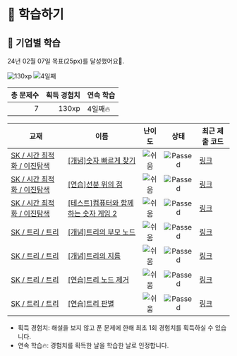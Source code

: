 # 📖 학습하기

## 🚀 기업별 학습
24년 02월 07일 목표(25px)를 달성했어요🥳.

![130xp](https://img.shields.io/badge/EXP-130xp-%235cb85c.svg?for-the-badge)
![4일째](https://img.shields.io/badge/연속학습-4일째-%23E34F26.svg?for-the-badge)

|총 문제수|획득 경험치|연속 학습|
|---:|---:|---|
7|130xp|4일째🔥|

|교재|이름|난이도|상태|최근 제출 코드|
|---|---|:---:|:---:|---|
|[SK / 시간 최적화 / 이진탐색](https://www.codetree.ai/missions?missionId=18)|[[개념]숫자 빠르게 찾기](https://www.codetree.ai/missions/18/problems/find-number-fast)|![쉬움][easy]|![Passed][passed]|[링크](https://github.com/jiyoungzero/codetree-TILs/blob/main/240207/%EC%88%AB%EC%9E%90%20%EB%B9%A0%EB%A5%B4%EA%B2%8C%20%EC%B0%BE%EA%B8%B0/find-number-fast.py)|
|[SK / 시간 최적화 / 이진탐색](https://www.codetree.ai/missions?missionId=18)|[[연습]선분 위의 점](https://www.codetree.ai/missions/18/problems/point-on-the-line-segment)|![쉬움][easy]|![Passed][passed]|[링크](https://github.com/jiyoungzero/codetree-TILs/blob/main/240207/%EC%84%A0%EB%B6%84%20%EC%9C%84%EC%9D%98%20%EC%A0%90/point-on-the-line-segment.py)|
|[SK / 시간 최적화 / 이진탐색](https://www.codetree.ai/missions?missionId=18)|[[테스트]컴퓨터와 함께하는 숫자 게임 2](https://www.codetree.ai/missions/18/problems/play-number-game-with-computer-2)|![쉬움][easy]|![Passed][passed]|[링크](https://github.com/jiyoungzero/codetree-TILs/blob/main/240207/%EC%BB%B4%ED%93%A8%ED%84%B0%EC%99%80%20%ED%95%A8%EA%BB%98%ED%95%98%EB%8A%94%20%EC%88%AB%EC%9E%90%20%EA%B2%8C%EC%9E%84%202/play-number-game-with-computer-2.py)|
|[SK / 트리 / 트리](https://www.codetree.ai/missions?missionId=18)|[[개념]트리의 부모 노드](https://www.codetree.ai/missions/18/problems/parent-node-of-the-tree)|![쉬움][easy]|![Passed][passed]|[링크](https://github.com/jiyoungzero/codetree-TILs/blob/main/240207/%ED%8A%B8%EB%A6%AC%EC%9D%98%20%EB%B6%80%EB%AA%A8%20%EB%85%B8%EB%93%9C/parent-node-of-the-tree.py)|
|[SK / 트리 / 트리](https://www.codetree.ai/missions?missionId=18)|[[개념]트리의 지름](https://www.codetree.ai/missions/18/problems/diameter-of-tree)|![쉬움][easy]|![Passed][passed]|[링크](https://github.com/jiyoungzero/codetree-TILs/blob/main/240207/%ED%8A%B8%EB%A6%AC%EC%9D%98%20%EC%A7%80%EB%A6%84/diameter-of-tree.py)|
|[SK / 트리 / 트리](https://www.codetree.ai/missions?missionId=18)|[[연습]트리 노드 제거](https://www.codetree.ai/missions/18/problems/remove-tree-node)|![쉬움][easy]|![Passed][passed]|[링크](https://github.com/jiyoungzero/codetree-TILs/blob/main/240207/%ED%8A%B8%EB%A6%AC%20%EB%85%B8%EB%93%9C%20%EC%A0%9C%EA%B1%B0/remove-tree-node.py)|
|[SK / 트리 / 트리](https://www.codetree.ai/missions?missionId=18)|[[연습]트리 판별](https://www.codetree.ai/missions/18/problems/tree-identification)|![쉬움][easy]|![Passed][passed]|[링크](https://github.com/jiyoungzero/codetree-TILs/blob/main/240207/%ED%8A%B8%EB%A6%AC%20%ED%8C%90%EB%B3%84/tree-identification.py)|


* 획득 경험치: 해설을 보지 않고 푼 문제에 한해 최초 1회 경험치를 획득하실 수 있습니다.
* 연속 학습🔥: 경험치를 획득한 날을 학습한 날로 인정합니다.










[b5]: https://img.shields.io/badge/Bronze_5-%235D3E31.svg
[b4]: https://img.shields.io/badge/Bronze_4-%235D3E31.svg
[b3]: https://img.shields.io/badge/Bronze_3-%235D3E31.svg
[b2]: https://img.shields.io/badge/Bronze_2-%235D3E31.svg
[b1]: https://img.shields.io/badge/Bronze_1-%235D3E31.svg
[s5]: https://img.shields.io/badge/Silver_5-%23394960.svg
[s4]: https://img.shields.io/badge/Silver_4-%23394960.svg
[s3]: https://img.shields.io/badge/Silver_3-%23394960.svg
[s2]: https://img.shields.io/badge/Silver_2-%23394960.svg
[s1]: https://img.shields.io/badge/Silver_1-%23394960.svg
[g5]: https://img.shields.io/badge/Gold_5-%23FFC433.svg
[g4]: https://img.shields.io/badge/Gold_4-%23FFC433.svg
[g3]: https://img.shields.io/badge/Gold_3-%23FFC433.svg
[g2]: https://img.shields.io/badge/Gold_2-%23FFC433.svg
[g1]: https://img.shields.io/badge/Gold_1-%23FFC433.svg
[p5]: https://img.shields.io/badge/Platinum_5-%2376DDD8.svg
[p4]: https://img.shields.io/badge/Platinum_4-%2376DDD8.svg
[p3]: https://img.shields.io/badge/Platinum_3-%2376DDD8.svg
[p2]: https://img.shields.io/badge/Platinum_2-%2376DDD8.svg
[p1]: https://img.shields.io/badge/Platinum_1-%2376DDD8.svg
[passed]: https://img.shields.io/badge/Passed-%23009D27.svg
[failed]: https://img.shields.io/badge/Failed-%23D24D57.svg
[easy]: https://img.shields.io/badge/쉬움-%235cb85c.svg?for-the-badge
[medium]: https://img.shields.io/badge/보통-%23FFC433.svg?for-the-badge
[hard]: https://img.shields.io/badge/어려움-%23D24D57.svg?for-the-badge